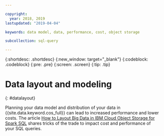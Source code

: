 ```yaml
---

copyright:
  year: 2018, 2019
lastupdated: "2019-04-04"

keywords: data model, data, performance, cost, object storage

subcollection: sql-query

---
```


{:shortdesc: .shortdesc}
{:new_window: target="_blank"}
{:codeblock: .codeblock}
{:pre: .pre}
{:screen: .screen}
{:tip: .tip}



# Data layout and modeling
{: #datalayout}

Planning your data model and distribution of your data in {{site.data.keyword.cos_full}} can lead to increased performance and lower costs. 
The article [How to Layout Big Data in IBM Cloud Object Storage for Spark SQL](https://www.ibm.com/blogs/bluemix/2018/06/big-data-layout/) shares tricks of the trade to impact cost and performance of your SQL queries.
